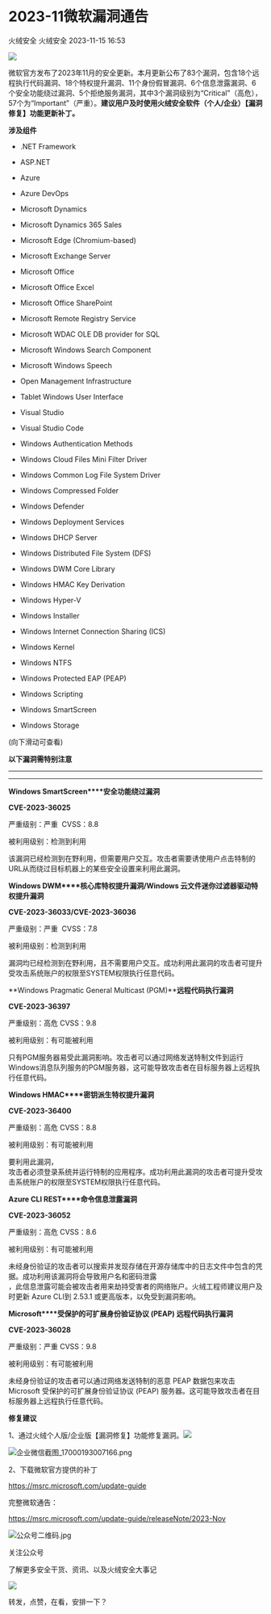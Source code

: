 #  2023-11微软漏洞通告   
火绒安全  火绒安全   2023-11-15 16:53  
  
![](https://mmbiz.qpic.cn/sz_mmbiz_gif/0icdicRft8tz4TwribzNDjQvqsWEWszn7jyHd8ZE3L5iboJOQdYnJ2a3FSm6gZjCTOBXHbiaj743fRoviaVbdUU1ibbzw/640?wx_fmt=gif "")  
  
  
微软官方发布了2023年11月的安全更新。本月更新公布了83个漏洞，包含18个远程执行代码漏洞、18个特权提升漏洞、11个身份假冒漏洞、6个信息泄露漏洞、6个安全功能绕过漏洞、5个拒绝服务漏洞，其中3个漏洞级别为“Critical”（高危），57个为“Important”（严重）。**建议用户及时使用火绒安全软件（个人/企业）【漏洞修复】功能更新补丁。**  
  
  
  
**涉及组件**  
  
  
  
  
  
- .NET Framework  
  
- ASP.NET  
  
- Azure  
  
- Azure DevOps  
  
- Microsoft Dynamics  
  
- Microsoft Dynamics 365 Sales  
  
- Microsoft Edge (Chromium-based)  
  
- Microsoft Exchange Server  
  
- Microsoft Office  
  
- Microsoft Office Excel  
  
- Microsoft Office SharePoint  
  
- Microsoft Remote Registry Service  
  
- Microsoft WDAC OLE DB provider for SQL  
  
- Microsoft Windows Search Component  
  
- Microsoft Windows Speech  
  
- Open Management Infrastructure  
  
- Tablet Windows User Interface  
  
- Visual Studio  
  
- Visual Studio Code  
  
- Windows Authentication Methods  
  
- Windows Cloud Files Mini Filter Driver  
  
- Windows Common Log File System Driver  
  
- Windows Compressed Folder  
  
- Windows Defender  
  
- Windows Deployment Services  
  
- Windows DHCP Server  
  
- Windows Distributed File System (DFS)  
  
- Windows DWM Core Library  
  
- Windows HMAC Key Derivation  
  
- Windows Hyper-V  
  
- Windows Installer  
  
- Windows Internet Connection Sharing (ICS)  
  
- Windows Kernel  
  
- Windows NTFS  
  
- Windows Protected EAP (PEAP)  
  
- Windows Scripting  
  
- Windows SmartScreen  
  
- Windows Storage  
  
  
  
  
(向下滑动可查看)  
  
  
**以下漏洞需特别注意**  
  
  
  
  
****  
****  
**Windows SmartScreen****安全功能绕过漏洞**  
  
**CVE-2023-36025**  
  
严重级别：严重  CVSS：8.8  
  
被利用级别：检测到利用  
  
  
该漏洞已经检测到在野利用，但需要用户交互。攻击者需要诱使用户点击特制的URL从而绕过目标机器上的某些安全设置来利用此漏洞。  
  
  
  
**Windows DWM****核心库特权提升漏洞/Windows 云文件迷你过滤器驱动特权提升漏洞**  
  
**CVE-2023-36033/CVE-2023-36036**  
  
严重级别：严重  CVSS：7.8  
  
被利用级别：检测到利用  
  
  
漏洞均已经检测到在野利用，且不需要用户交互。成功利用此漏洞的攻击者可提升受攻击系统账户的权限至SYSTEM权限执行任意代码。  
  
  
  
**Windows Pragmatic General Multicast (PGM)****远程代码执行漏洞**  
  
**CVE-2023-36397**  
  
严重级别：高危 CVSS：9.8  
  
被利用级别：有可能被利用  
  
  
只有PGM服务器易受此漏洞影响。攻击者可以通过网络发送特制文件到运行Windows消息队列服务的PGM服务器，这可能导致攻击者在目标服务器上远程执行任意代码。  
  
  
  
**Windows HMAC****密钥派生特权提升漏洞**  
  
**CVE-2023-36400**  
  
严重级别：高危 CVSS：8.8  
  
被利用级别：有可能被利用  
  
  
要利用此漏洞，  
攻击者必须登录系统并运行特制的应用程序。成功利用此漏洞的攻击者可提升受攻击系统账户的权限至SYSTEM权限执行任意代码。  
  
  
  
**Azure CLI REST****命令信息泄露漏洞**  
  
**CVE-2023-36052**  
  
严重级别：高危 CVSS：8.6  
  
被利用级别：有可能被利用  
  
  
未经身份验证的攻击者可以搜索并发现存储在开源存储库中的日志文件中包含的凭据。成功利用该漏洞将会导致用户名和密码泄露  
，此信息泄露可能会被攻击者用来劫持受害者的网络账户。火绒工程师建议用户及时更新 Azure CLI到 2.53.1 或更高版本，以免受到漏洞影响。  
  
  
  
**Microsoft****受保护的可扩展身份验证协议 (PEAP) 远程代码执行漏洞**  
  
**CVE-2023-36028**  
  
严重级别：严重 CVSS：9.8  
  
被利用级别：有可能被利用  
  
  
未经身份验证的攻击者可以通过网络发送特制的恶意 PEAP 数据包来攻击 Microsoft 受保护的可扩展身份验证协议 (PEAP) 服务器。这可能导致攻击者在目标服务器上远程执行任意代码。  
  
  
**修复建议**  
  
  
  
  
1、通过火绒个人版/企业版【漏洞修复】功能修复漏洞。![](https://mmbiz.qpic.cn/sz_mmbiz_gif/0icdicRft8tz6JM0bptCnP8Sz8m18FwTnjxUJY6JTobUFiaCTgVZUm6zWLqATm8sWX3XFjh7vcmFh0k0M6RQpHNXw/640?wx_fmt=gif "")  
  
  
  
![](https://mmbiz.qpic.cn/sz_mmbiz_png/0icdicRft8tz6JM0bptCnP8Sz8m18FwTnjglPLb2XMHPtAAHLykRl7iaO4kQtv7OACycIrKkPGy1En6mxOEZ6KUww/640?wx_fmt=png "企业微信截图_17000193007166.png")  
  
  
2、下载微软官方提供的补丁  
  
https://msrc.microsoft.com/update-guide  
  
  
完整微软通告：  
  
https://msrc.microsoft.com/update-guide/releaseNote/2023-Nov  
  
  
  
  
![](https://mmbiz.qpic.cn/sz_mmbiz_jpg/0icdicRft8tz6JM0bptCnP8Sz8m18FwTnjZpNfzpuBuP9vsELIIuagZVLlKrRGvIhbOXNdf22pUC76WE0yxGUAmQ/640?wx_fmt=jpeg "公众号二维码.jpg")  
  
关注公众号  
  
了解更多安全干货、资讯、以及火绒安全大事记  
  
  
  
![](https://mmbiz.qpic.cn/sz_mmbiz_gif/0icdicRft8tz6JM0bptCnP8Sz8m18FwTnjOprnsQkCP3xLsgP9HxZFzn0NWTV2ibIGOv63o5WibmhqUgYF46mJgAzA/640?wx_fmt=gif "")  
  
转发，点赞，在看，安排一下？  
  
  
